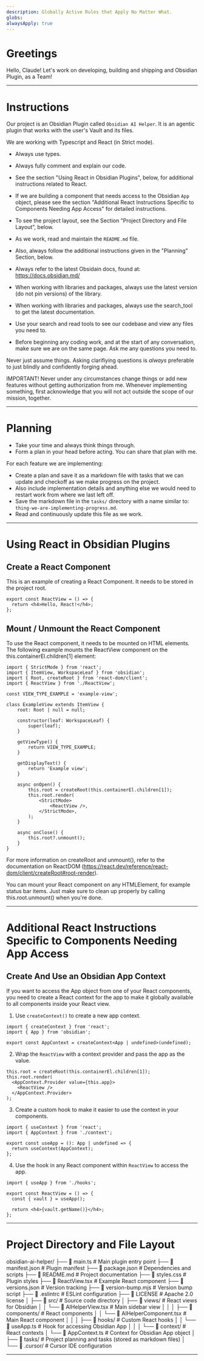 ```yaml
---
description: Globally Active Rules that Apply No Matter What.
globs: 
alwaysApply: true
---
```


# Greetings

Hello, Claude! Let's work on developing, building and shipping and Obsidian Plugin, as a Team!

---

# Instructions

Our project is an Obsidian Plugin called `Obsidian AI Helper`. It is an agentic plugin that works with the user's Vault and its files.

We are working with Typescript and React (in Strict mode).

- Always use types.
- Always fully comment and explain our code.
- See the section "Using React in Obsidian Plugins", below, for additional instructions related to React.
- If we are building a component that needs access to the Obsidian `App` object, please see the section "Additional React Instructions Specific to Components Needing App Access" for detailed instructions.
- To see the project layout, see the Section "Project Directory and File Layout", below.

- As we work, read and maintain the `README.md` file.
- Also, always follow the additional instructions given in the "Planning" Section, below.

- Always refer to the latest Obsidain docs, found at: https://docs.obsidian.md/

- When working with libraries and packages, always use the latest version (do not pin versions) of the library.
- When working with libraries and packages, always use the search_tool to get the latest documentation.

- Use your search and read tools to see our codebase and view any files you need to.

- Before beginning any coding work, and at the start of any conversation, make sure we are on the same page. Ask me any questions you need to.

Never just assume things. Asking clarifiying questions is _always_ preferable to just blindly and confidently forging ahead.

IMPORTANT! Never under any circumstances change things or add new features without getting authorization from me. Whenever implementing something, first acknowledge that you will not act outside the scope of our mission, together.

---

# Planning

- Take your time and always think things through.
- Form a plan in your head before acting. You can share that plan with me.

For each feature we are implementing:

  - Create a plan and save it as a markdown file with tasks that we can update and checkoff as we make progress on the project.
  - Also include implementation details and anything else we would need to restart work from where we last left off.
  - Save the markdown file in the `tasks/` directory with a name similar to: `thing-we-are-implementing-progress.md`.
  - Read and continuously update this file as we work.

---

# Using React in Obsidian Plugins

## Create a React Component

This is an example of creating a React Component. It needs to be stored in the project root.

```tsx
export const ReactView = () => {
  return <h4>Hello, React!</h4>;
};
```

## Mount / Unmount the React Component

To use the React component, it needs to be mounted on HTML elements. The following example mounts the ReactView component on the this.containerEl.children[1] element:

```tsx
import { StrictMode } from 'react';
import { ItemView, WorkspaceLeaf } from 'obsidian';
import { Root, createRoot } from 'react-dom/client';
import { ReactView } from './ReactView';

const VIEW_TYPE_EXAMPLE = 'example-view';

class ExampleView extends ItemView {
	root: Root | null = null;

	constructor(leaf: WorkspaceLeaf) {
		super(leaf);
	}

	getViewType() {
		return VIEW_TYPE_EXAMPLE;
	}

	getDisplayText() {
		return 'Example view';
	}

	async onOpen() {
		this.root = createRoot(this.containerEl.children[1]);
		this.root.render(
			<StrictMode>
				<ReactView />,
			</StrictMode>,
		);
	}

	async onClose() {
		this.root?.unmount();
	}
}
```

For more information on createRoot and unmount(), refer to the documentation on ReactDOM (https://react.dev/reference/react-dom/client/createRoot#root-render).

You can mount your React component on any HTMLElement, for example status bar items. Just make sure to clean up properly by calling this.root.unmount() when you're done.

---

# Additional React Instructions Specific to Components Needing App Access

## Create And Use an Obsidian App Context

If you want to access the App object from one of your React components, you need to create a React context for the app to make it globally available to all components inside your React view.

1) Use `createContext()` to create a new app context.

```tsx
import { createContext } from 'react';
import { App } from 'obsidian';

export const AppContext = createContext<App | undefined>(undefined);
```

2) Wrap the `ReactView` with a context provider and pass the app as the value.

```tsx
this.root = createRoot(this.containerEl.children[1]);
this.root.render(
  <AppContext.Provider value={this.app}>
    <ReactView />
  </AppContext.Provider>
);
```

3) Create a custom hook to make it easier to use the context in your components.

```tsx
import { useContext } from 'react';
import { AppContext } from './context';

export const useApp = (): App | undefined => {
  return useContext(AppContext);
};
```

4) Use the hook in any React component within `ReactView` to access the app.

```tsx
import { useApp } from './hooks';

export const ReactView = () => {
  const { vault } = useApp();

  return <h4>{vault.getName()}</h4>;
};
```

---

# Project Directory and File Layout

obsidian-ai-helper/
├── 📄 main.ts                  # Main plugin entry point
├── 📄 manifest.json            # Plugin manifest
├── 📄 package.json             # Dependencies and scripts
├── 📄 README.md                # Project documentation
├── 📄 styles.css               # Plugin styles
├── 📄 ReactView.tsx            # Example React component
├── 📄 versions.json            # Version tracking
├── 📄 version-bump.mjs         # Version bump script
├── 📄 .eslintrc                # ESLint configuration
├── 📄 LICENSE                  # Apache 2.0 license
│
├── 📁 src/                     # Source code directory
│   ├── 📁 views/               # React views for Obsidian
│   │   └── 📄 AIHelperView.tsx # Main sidebar view
│   │
│   ├── 📁 components/          # React components
│   │   └── 📄 AIHelperComponent.tsx # Main React component
│   │
│   ├── 📁 hooks/               # Custom React hooks
│   │   └── 📄 useApp.ts        # Hook for accessing Obsidian App
│   │
│   └── 📁 context/             # React contexts
│       └── 📄 AppContext.ts    # Context for Obsidian App object
│
├── 📁 tasks/                   # Project planning and tasks (stored as markdown files)
│
└── 📁 .cursor/                 # Cursor IDE configuration

---
